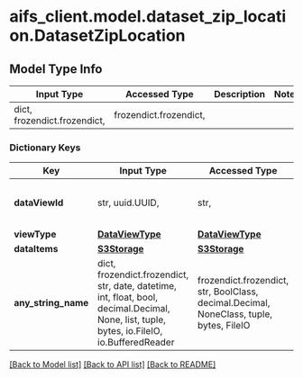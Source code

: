 # aifs_client.model.dataset_zip_location.DatasetZipLocation

## Model Type Info
Input Type | Accessed Type | Description | Notes
------------ | ------------- | ------------- | -------------
dict, frozendict.frozendict,  | frozendict.frozendict,  |  | 

### Dictionary Keys
Key | Input Type | Accessed Type | Description | Notes
------------ | ------------- | ------------- | ------------- | -------------
**dataViewId** | str, uuid.UUID,  | str,  |  | [optional] value must be a uuid
**viewType** | [**DataViewType**](DataViewType.md) | [**DataViewType**](DataViewType.md) |  | [optional] 
**dataItems** | [**S3Storage**](S3Storage.md) | [**S3Storage**](S3Storage.md) |  | [optional] 
**any_string_name** | dict, frozendict.frozendict, str, date, datetime, int, float, bool, decimal.Decimal, None, list, tuple, bytes, io.FileIO, io.BufferedReader | frozendict.frozendict, str, BoolClass, decimal.Decimal, NoneClass, tuple, bytes, FileIO | any string name can be used but the value must be the correct type | [optional]

[[Back to Model list]](../../README.md#documentation-for-models) [[Back to API list]](../../README.md#documentation-for-api-endpoints) [[Back to README]](../../README.md)

